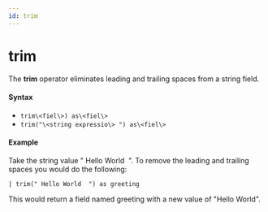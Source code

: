 ```yaml
---
id: trim
---
```


# trim

The **trim** operator eliminates leading and trailing spaces from a
string field.

#### Syntax

-   `trim\<fiel\>) as\<fiel\>`
-   `trim("\<string expressio\> ") as\<fiel\>`

#### Example

Take the string value " Hello World  ". To remove the leading and
trailing spaces you would do the following:

`| trim(" Hello World  ") as greeting`

This would return a field named greeting with a new value of "Hello
World".
